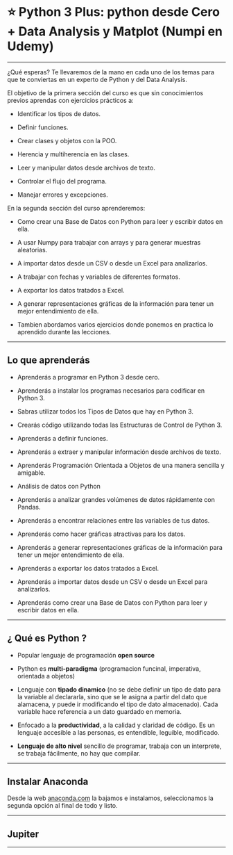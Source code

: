 # :star: Python 3 Plus: python desde Cero + Data Analysis y Matplot (Numpi en Udemy)

---

¿Qué esperas? Te llevaremos de la mano en cada uno de los temas para que te conviertas en un experto de Python y del Data Analysis.

El objetivo de la primera sección del curso es que sin conocimientos previos aprendas con ejercicios prácticos a:

- Identificar los tipos de datos.

- Definir funciones.

- Crear clases y objetos con la POO.

- Herencia y multiherencia en las clases.

- Leer y manipular datos desde archivos de texto.

- Controlar el flujo del programa.

- Manejar errores y excepciones.


En la segunda sección del curso aprenderemos:

- Como crear una Base de Datos con Python para leer y escribir datos en ella.

- A usar Numpy para trabajar con arrays y para generar muestras aleatorias.

- A importar datos desde un CSV o desde un Excel para analizarlos.

- A trabajar con fechas y variables de diferentes formatos.

- A exportar los datos tratados a Excel.

- A generar representaciones gráficas de la información para tener un mejor entendimiento de ella.

- Tambien abordamos varios ejercicios donde ponemos en practica lo aprendido durante las lecciones.

---

## Lo que aprenderás

- Aprenderás a programar en Python 3 desde cero.

- Aprenderás a instalar los programas necesarios para codificar en Python 3.

- Sabras utilizar todos los Tipos de Datos que hay en Python 3.

- Crearás código utilizando todas las Estructuras de Control de Python 3.

- Aprenderás a definir funciones.

- Aprenderás a extraer y manipular información desde archivos de texto.

- Aprenderás Programación Orientada a Objetos de una manera sencilla y amigable.

- Análisis de datos con Python

- Aprenderás a analizar grandes volúmenes de datos rápidamente con Pandas.

- Aprenderás a encontrar relaciones entre las variables de tus datos.

- Aprenderás como hacer gráficas atractivas para los datos.

- Aprenderás a generar representaciones gráficas de la información para tener un mejor entendimiento de ella.

- Aprenderás a exportar los datos tratados a Excel.

- Aprenderás a importar datos desde un CSV o desde un Excel para analizarlos.

- Aprenderás como crear una Base de Datos con Python para leer y escribir datos en ella.

---

## ¿ Qué es Python ?

- Popular lenguaje de programación **open source**

- Python es **multi-paradigma** (programacion funcinal, imperativa, orientada a objetos)

- Lenguaje con **tipado dinamico** (no se debe definir un tipo de dato para la variable al declararla, sino que se le asigna a partir del dato que alamacena, y puede ir modificando el tipo de dato almacenado). Cada variable hace referencia a un dato guardado en memoria.

- Enfocado a la **productividad**, a la calidad y claridad de código. Es un lenguaje accesible a las personas, es entendible, leguible, modificado.

- **Lenguaje de alto nivel** sencillo de programar, trabaja con un interprete, se trabaja fácilmente, no hay que compilar.

---

## Instalar Anaconda

Desde la web [anaconda.com](http://www.anaconda.com) la bajamos e instalamos, seleccionamos la segunda opción al final de todo y listo.

---

## Jupiter

---